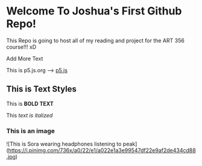 # Welcome To Joshua's First Github Repo!

This Repo is going to host all of my reading and project for the ART 356 course!!! xD

Add More Text

This is p5.js.org --> [p5.js](https://youtu.be/dQw4w9WgXcQ)

## This is Text Styles

This is **BOLD TEXT**

This *text is italized*

### This is an image

![This is Sora wearing headphones listening to peak] (https://i.pinimg.com/736x/a0/22/e1/a022e1a3e99547df22e9af2de434cd88.jpg)

